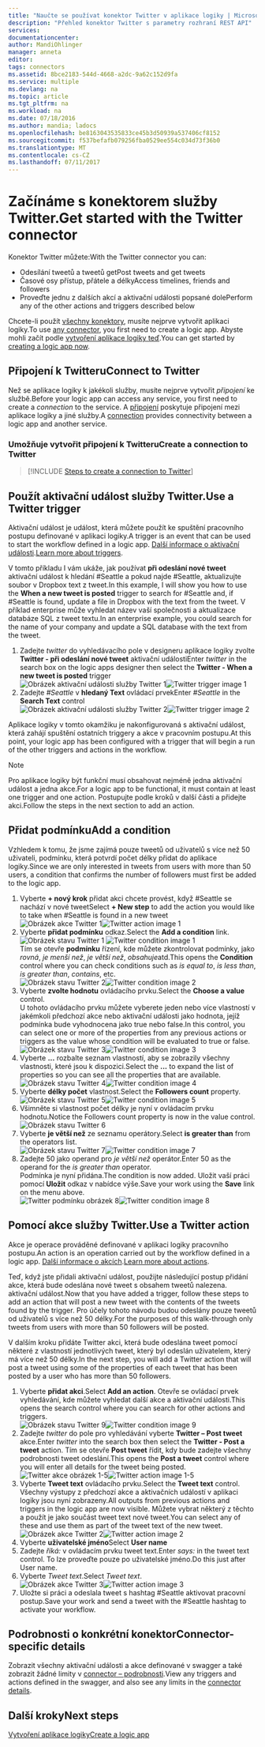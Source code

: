 ```yaml
---
title: "Naučte se používat konektor Twitter v aplikace logiky | Microsoft Docs"
description: "Přehled konektor Twitter s parametry rozhraní REST API"
services: 
documentationcenter: 
author: MandiOhlinger
manager: anneta
editor: 
tags: connectors
ms.assetid: 8bce2183-544d-4668-a2dc-9a62c152d9fa
ms.service: multiple
ms.devlang: na
ms.topic: article
ms.tgt_pltfrm: na
ms.workload: na
ms.date: 07/18/2016
ms.author: mandia; ladocs
ms.openlocfilehash: be8163043535833ce45b3d50939a537406cf8152
ms.sourcegitcommit: f537befafb079256fba0529ee554c034d73f36b0
ms.translationtype: MT
ms.contentlocale: cs-CZ
ms.lasthandoff: 07/11/2017
---
```

# <a name="get-started-with-the-twitter-connector"></a><span data-ttu-id="2ad98-103">Začínáme s konektorem služby Twitter.</span><span class="sxs-lookup"><span data-stu-id="2ad98-103">Get started with the Twitter connector</span></span>
<span data-ttu-id="2ad98-104">Konektor Twitter můžete:</span><span class="sxs-lookup"><span data-stu-id="2ad98-104">With the Twitter connector you can:</span></span>

* <span data-ttu-id="2ad98-105">Odesílání tweetů a tweetů get</span><span class="sxs-lookup"><span data-stu-id="2ad98-105">Post tweets and get tweets</span></span>
* <span data-ttu-id="2ad98-106">Časové osy přístup, přátele a délky</span><span class="sxs-lookup"><span data-stu-id="2ad98-106">Access timelines, friends and followers</span></span>
* <span data-ttu-id="2ad98-107">Proveďte jednu z dalších akcí a aktivační události popsané dole</span><span class="sxs-lookup"><span data-stu-id="2ad98-107">Perform any of the other actions and triggers described below</span></span>  

<span data-ttu-id="2ad98-108">Chcete-li použít [všechny konektory](apis-list.md), musíte nejprve vytvořit aplikaci logiky.</span><span class="sxs-lookup"><span data-stu-id="2ad98-108">To use [any connector](apis-list.md), you first need to create a logic app.</span></span> <span data-ttu-id="2ad98-109">Abyste mohli začít podle [vytvoření aplikace logiky teď](../logic-apps/logic-apps-create-a-logic-app.md).</span><span class="sxs-lookup"><span data-stu-id="2ad98-109">You can get started by [creating a logic app now](../logic-apps/logic-apps-create-a-logic-app.md).</span></span>  

## <a name="connect-to-twitter"></a><span data-ttu-id="2ad98-110">Připojení k Twitteru</span><span class="sxs-lookup"><span data-stu-id="2ad98-110">Connect to Twitter</span></span>
<span data-ttu-id="2ad98-111">Než se aplikace logiky k jakékoli služby, musíte nejprve vytvořit *připojení* ke službě.</span><span class="sxs-lookup"><span data-stu-id="2ad98-111">Before your logic app can access any service, you first need to create a *connection* to the service.</span></span> <span data-ttu-id="2ad98-112">A [připojení](connectors-overview.md) poskytuje připojení mezi aplikace logiky a jiné služby.</span><span class="sxs-lookup"><span data-stu-id="2ad98-112">A [connection](connectors-overview.md) provides connectivity between a logic app and another service.</span></span>  

### <a name="create-a-connection-to-twitter"></a><span data-ttu-id="2ad98-113">Umožňuje vytvořit připojení k Twitteru</span><span class="sxs-lookup"><span data-stu-id="2ad98-113">Create a connection to Twitter</span></span>
> [!INCLUDE [Steps to create a connection to Twitter](../../includes/connectors-create-api-twitter.md)]
> 
> 

## <a name="use-a-twitter-trigger"></a><span data-ttu-id="2ad98-114">Použít aktivační událost služby Twitter.</span><span class="sxs-lookup"><span data-stu-id="2ad98-114">Use a Twitter trigger</span></span>
<span data-ttu-id="2ad98-115">Aktivační událost je událost, která můžete použít ke spuštění pracovního postupu definované v aplikaci logiky.</span><span class="sxs-lookup"><span data-stu-id="2ad98-115">A trigger is an event that can be used to start the workflow defined in a logic app.</span></span> <span data-ttu-id="2ad98-116">[Další informace o aktivační události](../logic-apps/logic-apps-what-are-logic-apps.md#logic-app-concepts).</span><span class="sxs-lookup"><span data-stu-id="2ad98-116">[Learn more about triggers](../logic-apps/logic-apps-what-are-logic-apps.md#logic-app-concepts).</span></span>

<span data-ttu-id="2ad98-117">V tomto příkladu I vám ukáže, jak používat **při odeslání nové tweet** aktivační událost k hledání #Seattle a pokud najde #Seattle, aktualizujte soubor v Dropbox text z tweet.</span><span class="sxs-lookup"><span data-stu-id="2ad98-117">In this example, I will show you how to use the **When a new tweet is posted**  trigger to search for #Seattle and, if #Seattle is found, update a file in Dropbox with the text from the tweet.</span></span> <span data-ttu-id="2ad98-118">V příklad enterprise může vyhledat název vaší společnosti a aktualizace databáze SQL z tweet textu.</span><span class="sxs-lookup"><span data-stu-id="2ad98-118">In an enterprise example, you could search for the name of your company and update a SQL database with the text from the tweet.</span></span>

1. <span data-ttu-id="2ad98-119">Zadejte *twitter* do vyhledávacího pole v designeru aplikace logiky zvolte **Twitter - při odeslání nové tweet** aktivační události</span><span class="sxs-lookup"><span data-stu-id="2ad98-119">Enter *twitter* in the search box on the logic apps designer then select the **Twitter - When a new tweet is posted**  trigger</span></span>   
   <span data-ttu-id="2ad98-120">![Obrázek aktivační události služby Twitter 1](./media/connectors-create-api-twitter/trigger-1.png)</span><span class="sxs-lookup"><span data-stu-id="2ad98-120">![Twitter trigger image 1](./media/connectors-create-api-twitter/trigger-1.png)</span></span>  
2. <span data-ttu-id="2ad98-121">Zadejte *#Seattle* v **hledaný Text** ovládací prvek</span><span class="sxs-lookup"><span data-stu-id="2ad98-121">Enter *#Seattle* in the **Search Text** control</span></span>  
   <span data-ttu-id="2ad98-122">![Obrázek aktivační události služby Twitter 2](./media/connectors-create-api-twitter/trigger-2.png)</span><span class="sxs-lookup"><span data-stu-id="2ad98-122">![Twitter trigger image 2](./media/connectors-create-api-twitter/trigger-2.png)</span></span> 

<span data-ttu-id="2ad98-123">Aplikace logiky v tomto okamžiku je nakonfigurovaná s aktivační událost, která zahájí spuštění ostatních triggery a akce v pracovním postupu.</span><span class="sxs-lookup"><span data-stu-id="2ad98-123">At this point, your logic app has been configured with a trigger that will begin a run of the other triggers and actions in the workflow.</span></span> 

> [!NOTE]
> <span data-ttu-id="2ad98-124">Pro aplikace logiky být funkční musí obsahovat nejméně jedna aktivační událost a jedna akce.</span><span class="sxs-lookup"><span data-stu-id="2ad98-124">For a logic app to be functional, it must contain at least one trigger and one action.</span></span> <span data-ttu-id="2ad98-125">Postupujte podle kroků v další části a přidejte akci.</span><span class="sxs-lookup"><span data-stu-id="2ad98-125">Follow the steps in the next section to add an action.</span></span>  
> 
> 

## <a name="add-a-condition"></a><span data-ttu-id="2ad98-126">Přidat podmínku</span><span class="sxs-lookup"><span data-stu-id="2ad98-126">Add a condition</span></span>
<span data-ttu-id="2ad98-127">Vzhledem k tomu, že jsme zajímá pouze tweetů od uživatelů s více než 50 uživateli, podmínku, která potvrdí počet délky přidat do aplikace logiky.</span><span class="sxs-lookup"><span data-stu-id="2ad98-127">Since we are only interested in tweets from users with more than 50 users, a condition that confirms the number of followers must first be added to the logic app.</span></span>  

1. <span data-ttu-id="2ad98-128">Vyberte **+ nový krok** přidat akci chcete provést, když #Seattle se nachází v nové tweet</span><span class="sxs-lookup"><span data-stu-id="2ad98-128">Select **+ New step** to add the action you would like to take when #Seattle is found in a new tweet</span></span>  
   <span data-ttu-id="2ad98-129">![Obrázek akce Twitter 1](../../includes/media/connectors-create-api-twitter/action-1.png)</span><span class="sxs-lookup"><span data-stu-id="2ad98-129">![Twitter action image 1](../../includes/media/connectors-create-api-twitter/action-1.png)</span></span>  
2. <span data-ttu-id="2ad98-130">Vyberte **přidat podmínku** odkaz.</span><span class="sxs-lookup"><span data-stu-id="2ad98-130">Select the **Add a condition** link.</span></span>  
   <span data-ttu-id="2ad98-131">![Obrázek stavu Twitter 1](../../includes/media/connectors-create-api-twitter/condition-1.png) </span><span class="sxs-lookup"><span data-stu-id="2ad98-131">![Twitter condition image 1](../../includes/media/connectors-create-api-twitter/condition-1.png) </span></span>  
   <span data-ttu-id="2ad98-132">Tím se otevře **podmínku** řízení, kde můžete zkontrolovat podmínky, jako *rovná*, *je menší než*, *je větší než*, *obsahuje*atd.</span><span class="sxs-lookup"><span data-stu-id="2ad98-132">This opens the **Condition** control where you can check conditions such as *is equal to*, *is less than*, *is greater than*, *contains*, etc.</span></span>  
   <span data-ttu-id="2ad98-133">![Obrázek stavu Twitter 2](../../includes/media/connectors-create-api-twitter/condition-2.png)</span><span class="sxs-lookup"><span data-stu-id="2ad98-133">![Twitter condition image 2](../../includes/media/connectors-create-api-twitter/condition-2.png)</span></span>   
3. <span data-ttu-id="2ad98-134">Vyberte **zvolte hodnotu** ovládacího prvku.</span><span class="sxs-lookup"><span data-stu-id="2ad98-134">Select the **Choose a value** control.</span></span>  
   <span data-ttu-id="2ad98-135">U tohoto ovládacího prvku můžete vyberete jeden nebo více vlastností v jakémkoli předchozí akce nebo aktivační události jako hodnota, jejíž podmínka bude vyhodnocena jako true nebo false.</span><span class="sxs-lookup"><span data-stu-id="2ad98-135">In this control, you can select one or more of the properties from any previous actions or triggers as the value whose condition will be evaluated to true or false.</span></span>
   <span data-ttu-id="2ad98-136">![Obrázek stavu Twitter 3](../../includes/media/connectors-create-api-twitter/condition-3.png)</span><span class="sxs-lookup"><span data-stu-id="2ad98-136">![Twitter condition image 3](../../includes/media/connectors-create-api-twitter/condition-3.png)</span></span>   
4. <span data-ttu-id="2ad98-137">Vyberte **...**  rozbalte seznam vlastností, aby se zobrazily všechny vlastnosti, které jsou k dispozici.</span><span class="sxs-lookup"><span data-stu-id="2ad98-137">Select the **...** to expand the list of properties so you can see all the properties that are available.</span></span>        
   <span data-ttu-id="2ad98-138">![Obrázek stavu Twitter 4](../../includes/media/connectors-create-api-twitter/condition-4.png)</span><span class="sxs-lookup"><span data-stu-id="2ad98-138">![Twitter condition image 4](../../includes/media/connectors-create-api-twitter/condition-4.png)</span></span>   
5. <span data-ttu-id="2ad98-139">Vyberte **délky počet** vlastnost.</span><span class="sxs-lookup"><span data-stu-id="2ad98-139">Select the **Followers count** property.</span></span>    
   <span data-ttu-id="2ad98-140">![Obrázek stavu Twitter 5](../../includes/media/connectors-create-api-twitter/condition-5.png)</span><span class="sxs-lookup"><span data-stu-id="2ad98-140">![Twitter condition image 5](../../includes/media/connectors-create-api-twitter/condition-5.png)</span></span>   
6. <span data-ttu-id="2ad98-141">Všimněte si vlastnost počet délky je nyní v ovládacím prvku hodnotu.</span><span class="sxs-lookup"><span data-stu-id="2ad98-141">Notice the Followers count property is now in the value control.</span></span>    
   ![Obrázek stavu Twitter 6](../../includes/media/connectors-create-api-twitter/condition-6.png)   
7. <span data-ttu-id="2ad98-143">Vyberte **je větší než** ze seznamu operátory.</span><span class="sxs-lookup"><span data-stu-id="2ad98-143">Select **is greater than** from the operators list.</span></span>    
   <span data-ttu-id="2ad98-144">![Obrázek stavu Twitter 7](../../includes/media/connectors-create-api-twitter/condition-7.png)</span><span class="sxs-lookup"><span data-stu-id="2ad98-144">![Twitter condition image 7](../../includes/media/connectors-create-api-twitter/condition-7.png)</span></span>   
8. <span data-ttu-id="2ad98-145">Zadejte 50 jako operand pro *je větší než* operátor.</span><span class="sxs-lookup"><span data-stu-id="2ad98-145">Enter 50 as the operand for the *is greater than* operator.</span></span>  
   <span data-ttu-id="2ad98-146">Podmínka je nyní přidána.</span><span class="sxs-lookup"><span data-stu-id="2ad98-146">The condition is now added.</span></span> <span data-ttu-id="2ad98-147">Uložit vaší práci pomocí **Uložit** odkaz v nabídce výše.</span><span class="sxs-lookup"><span data-stu-id="2ad98-147">Save your work using the **Save** link on the menu above.</span></span>    
   <span data-ttu-id="2ad98-148">![Twitter podmínku obrázek 8](../../includes/media/connectors-create-api-twitter/condition-8.png)</span><span class="sxs-lookup"><span data-stu-id="2ad98-148">![Twitter condition image 8](../../includes/media/connectors-create-api-twitter/condition-8.png)</span></span>   

## <a name="use-a-twitter-action"></a><span data-ttu-id="2ad98-149">Pomocí akce služby Twitter.</span><span class="sxs-lookup"><span data-stu-id="2ad98-149">Use a Twitter action</span></span>
<span data-ttu-id="2ad98-150">Akce je operace prováděné definované v aplikaci logiky pracovního postupu.</span><span class="sxs-lookup"><span data-stu-id="2ad98-150">An action is an operation carried out by the workflow defined in a logic app.</span></span> <span data-ttu-id="2ad98-151">[Další informace o akcích](../logic-apps/logic-apps-what-are-logic-apps.md#logic-app-concepts).</span><span class="sxs-lookup"><span data-stu-id="2ad98-151">[Learn more about actions](../logic-apps/logic-apps-what-are-logic-apps.md#logic-app-concepts).</span></span>  

<span data-ttu-id="2ad98-152">Teď, když jste přidali aktivační událost, použijte následující postup přidání akce, která bude odeslána nové tweet s obsahem tweetů nalezena. aktivační událost.</span><span class="sxs-lookup"><span data-stu-id="2ad98-152">Now that you have added a trigger, follow these steps to add an action that will post a new tweet with the contents of the tweets found by the trigger.</span></span> <span data-ttu-id="2ad98-153">Pro účely tohoto návodu budou odeslány pouze tweetů od uživatelů s více než 50 délky.</span><span class="sxs-lookup"><span data-stu-id="2ad98-153">For the purposes of this walk-through only tweets from users with more than 50 followers will be posted.</span></span>  

<span data-ttu-id="2ad98-154">V dalším kroku přidáte Twitter akci, která bude odeslána tweet pomocí některé z vlastností jednotlivých tweet, který byl odeslán uživatelem, který má více než 50 délky.</span><span class="sxs-lookup"><span data-stu-id="2ad98-154">In the next step, you will add a Twitter action that will post a tweet using some of the properties of each tweet that has been posted by a user who has more than 50 followers.</span></span>  

1. <span data-ttu-id="2ad98-155">Vyberte **přidat akci**.</span><span class="sxs-lookup"><span data-stu-id="2ad98-155">Select **Add an action**.</span></span> <span data-ttu-id="2ad98-156">Otevře se ovládací prvek vyhledávání, kde můžete vyhledat další akce a aktivační události.</span><span class="sxs-lookup"><span data-stu-id="2ad98-156">This opens the search control where you can search for other actions and triggers.</span></span>  
   <span data-ttu-id="2ad98-157">![Obrázek stavu Twitter 9](../../includes/media/connectors-create-api-twitter/condition-9.png)</span><span class="sxs-lookup"><span data-stu-id="2ad98-157">![Twitter condition image 9](../../includes/media/connectors-create-api-twitter/condition-9.png)</span></span>   
2. <span data-ttu-id="2ad98-158">Zadejte *twitter* do pole pro vyhledávání vyberte **Twitter – Post tweet** akce.</span><span class="sxs-lookup"><span data-stu-id="2ad98-158">Enter *twitter* into the search box then select the **Twitter - Post a tweet** action.</span></span> <span data-ttu-id="2ad98-159">Tím se otevře **Post tweet** řídit, kdy bude zadejte všechny podrobnosti tweet odeslání.</span><span class="sxs-lookup"><span data-stu-id="2ad98-159">This opens the **Post a tweet** control where you will enter all details for the tweet being posted.</span></span>      
   <span data-ttu-id="2ad98-160">![Twitter akce obrázek 1-5](../../includes/media/connectors-create-api-twitter/action-1-5.png)</span><span class="sxs-lookup"><span data-stu-id="2ad98-160">![Twitter action image 1-5](../../includes/media/connectors-create-api-twitter/action-1-5.png)</span></span>   
3. <span data-ttu-id="2ad98-161">Vyberte **Tweet text** ovládacího prvku.</span><span class="sxs-lookup"><span data-stu-id="2ad98-161">Select the **Tweet text** control.</span></span> <span data-ttu-id="2ad98-162">Všechny výstupy z předchozí akce a aktivačních událostí v aplikaci logiky jsou nyní zobrazeny.</span><span class="sxs-lookup"><span data-stu-id="2ad98-162">All outputs from previous actions and triggers in the logic app are now visible.</span></span> <span data-ttu-id="2ad98-163">Můžete vybrat některý z těchto a použít je jako součást tweet text nové tweet.</span><span class="sxs-lookup"><span data-stu-id="2ad98-163">You can select any of these and use them as part of the tweet text of the new tweet.</span></span>     
   <span data-ttu-id="2ad98-164">![Obrázek akce Twitter 2](../../includes/media/connectors-create-api-twitter/action-2.png)</span><span class="sxs-lookup"><span data-stu-id="2ad98-164">![Twitter action image 2](../../includes/media/connectors-create-api-twitter/action-2.png)</span></span>   
4. <span data-ttu-id="2ad98-165">Vyberte **uživatelské jméno**</span><span class="sxs-lookup"><span data-stu-id="2ad98-165">Select **User name**</span></span>   
5. <span data-ttu-id="2ad98-166">Zadejte *říká:* v ovládacím prvku tweet text.</span><span class="sxs-lookup"><span data-stu-id="2ad98-166">Enter *says:* in the tweet text control.</span></span> <span data-ttu-id="2ad98-167">To lze proveďte pouze po uživatelské jméno.</span><span class="sxs-lookup"><span data-stu-id="2ad98-167">Do this just after User name.</span></span>  
6. <span data-ttu-id="2ad98-168">Vyberte *Tweet text*.</span><span class="sxs-lookup"><span data-stu-id="2ad98-168">Select *Tweet text*.</span></span>       
   <span data-ttu-id="2ad98-169">![Obrázek akce Twitter 3](../../includes/media/connectors-create-api-twitter/action-3.png)</span><span class="sxs-lookup"><span data-stu-id="2ad98-169">![Twitter action image 3](../../includes/media/connectors-create-api-twitter/action-3.png)</span></span>   
7. <span data-ttu-id="2ad98-170">Uložte si práci a odeslala tweet s hashtag #Seattle aktivovat pracovní postup.</span><span class="sxs-lookup"><span data-stu-id="2ad98-170">Save your work and send a tweet with the #Seattle hashtag to activate your workflow.</span></span>  


## <a name="connector-specific-details"></a><span data-ttu-id="2ad98-171">Podrobnosti o konkrétní konektor</span><span class="sxs-lookup"><span data-stu-id="2ad98-171">Connector-specific details</span></span>

<span data-ttu-id="2ad98-172">Zobrazit všechny aktivační události a akce definované v swagger a také zobrazit žádné limity v [connector – podrobnosti](/connectors/twitterconnector/).</span><span class="sxs-lookup"><span data-stu-id="2ad98-172">View any triggers and actions defined in the swagger, and also see any limits in the [connector details](/connectors/twitterconnector/).</span></span> 

## <a name="next-steps"></a><span data-ttu-id="2ad98-173">Další kroky</span><span class="sxs-lookup"><span data-stu-id="2ad98-173">Next steps</span></span>
[<span data-ttu-id="2ad98-174">Vytvoření aplikace logiky</span><span class="sxs-lookup"><span data-stu-id="2ad98-174">Create a logic app</span></span>](../logic-apps/logic-apps-create-a-logic-app.md)

